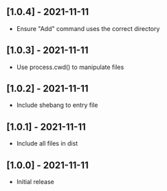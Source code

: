 ## [1.0.4] - 2021-11-11

- Ensure "Add" command uses the correct directory

## [1.0.3] - 2021-11-11

- Use process.cwd() to manipulate files

## [1.0.2] - 2021-11-11

- Include shebang to entry file

## [1.0.1] - 2021-11-11

- Include all files in dist

## [1.0.0] - 2021-11-11

- Initial release
